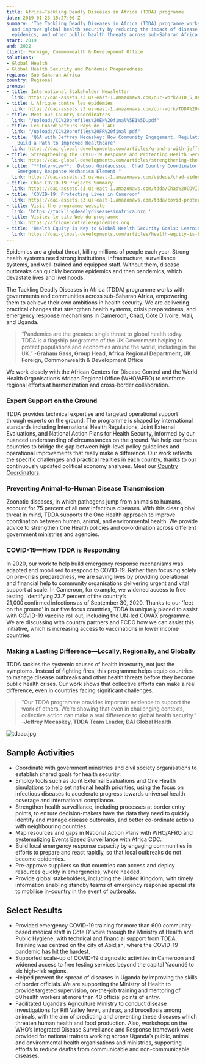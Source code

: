 ```yaml
---
title: Africa—Tackling Deadly Diseases in Africa (TDDA) programme
date: 2019-01-23 15:27:00 Z
summary: 'The Tackling Deadly Diseases in Africa (TDDA) programme works to save lives
  and improve global health security by reducing the impact of disease outbreaks,
  epidemics, and other public health threats across sub-Saharan Africa. '
start: 2019
end: 2022
client: Foreign, Commonwealth & Development Office
solutions:
- Global Health
- Global Health Security and Pandemic Preparedness
regions: Sub-Saharan Africa
country: Regional
promos:
- title: International Stakeholder Newsletter
  link: https://dai-assets.s3.us-east-1.amazonaws.com/our-work/810_5_DAI_TDDA_Int_NewsletterFINAL%20%282%29.pdf
- title: L'Afrique contre les épidémies
  link: https://dai-assets.s3.us-east-1.amazonaws.com/our-work/TDDA%20copy%20for%20DAI%20website%20FR%20updated.docx.pdf
- title: Meet our Country Coordinators
  link: "/uploads/CC%20profiles%20EN%20final%5B1%5D.pdf"
- title: Les Coordinateurs Pays de l’ACE
  link: "/uploads/CC%20profiles%20FR%20final.pdf"
- title: 'Q&A with Jeffrey Mecaskey: How Community Engagement, Regulations, and Incentives
    Build a Path to Improved Healthcare'
  link: https://dai-global-developments.com/articles/q-and-a-with-jeffery-mecaskey
- title: Strengthening the COVID-19 Response and Protecting Health Services in Uganda
  link: https://dai-global-developments.com/articles/strengthening-the-covid-19-response-and-protecting-health-services-in-uganda
- title: "**Interview**:  Dabsou Guidaoussou, Chad Country Coordinator, on TDDA's
    Emergency Response Mechanism Element "
  link: https://dai-assets.s3.us-east-1.amazonaws.com/videos/chad-video-rough.mp4
- title: Chad COVID-19 Projects Summary
  link: https://dai-assets.s3.us-east-1.amazonaws.com/tdda/Chad%20COVID%20Response%20FINAL%202.pdf
- title: 'COVID-19: Protecting Lives in Cameroon'
  link: https://dai-assets.s3.us-east-1.amazonaws.com/tdda/covid-protecting-lives-in-cameroon.pdf
- title: Visit the programme website
  link: 'https://tacklingdeadlydiseasesinafrica.org '
- title: Visitez le site Web du programme
  link: https://afriquecontrelesepidemies.org
- title: 'Health Equity is Key to Global Health Security Goals: Learning from COVID-19'
  link: https://dai-global-developments.com/articles/health-equity-is-key-to-global-health-security-goals-learning-from-covid-19
---
```


Epidemics are a global threat, killing millions of people each year. Strong health systems need strong institutions, infrastructure, surveillance systems, and well-trained and equipped staff. Without them, disease outbreaks can quickly become epidemics and then pandemics, which devastate lives and livelihoods. 

The Tackling Deadly Diseases in Africa (TDDA) programme works with governments and communities across sub-Saharan Africa, empowering them to achieve their own ambitions in health security. We are delivering practical changes that strengthen health systems, crisis preparedness, and emergency response mechanisms in Cameroon, Chad, Côte D’Ivoire, Mali, and Uganda. 

>  “Pandemics are the greatest single threat to global health today. TDDA is a flagship programme of the UK Government helping to protect populations and economies around the world, including in the UK.”  -**Graham Gass, Group Head, Africa Regional Department, UK Foreign, Commonwealth & Development Office**

We work closely with the African Centers for Disease Control and the World Health Organisation’s African Regional Office (WHO/AFRO) to reinforce regional efforts at harmonization and cross-border collaboration.  

### Expert Support on the Ground

TDDA provides technical expertise and targeted operational support through experts on the ground. The programme is shaped by international standards including International Health Regulations, Joint External Evaluations, and National Action Plans for Health Security, informed by our nuanced understanding of circumstances on the ground. We help our focus countries to bridge the gap between high-level policy guidelines and operational improvements that really make a difference. Our work reflects the specific challenges and practical realities in each country, thanks to our continuously updated political economy analyses. Meet our [Country Coordinators](/uploads/CC%20profiles%20EN%20final%5B1%5D.pdf).

### Preventing Animal-to-Human Disease Transmission 

Zoonotic diseases, in which pathogens jump from animals to humans, account for 75 percent of all new infectious diseases. With this clear global threat in mind, TDDA supports the One Health approach to improve coordination between human, animal, and environmental health. We provide advice to strengthen One Health policies and co-ordination across different government ministries and agencies. 

### COVID-19—How TDDA is Responding

In 2020, our work to help build emergency response mechanisms was adapted and mobilised to respond to COVID-19. Rather than focusing solely on pre-crisis preparedness, we are saving lives by providing operational and financial help to community organisations delivering urgent and vital support at scale. In Cameroon, for example, we widened access to free testing, identifying 23.7 percent of the country’s 21,000 confirmed infections as of September 30, 2020.  Thanks to our ‘feet on the ground’ in our five focus countries, TDDA is uniquely placed to assist with COVID-19 vaccine roll out, including the UN-led COVAX programme. We are discussing with country partners and FCDO how we can assist this initiative, which is increasing access to vaccinations in lower income countries. 

### Making a Lasting Difference—Locally, Regionally, and Globally

TDDA tackles the systemic causes of health insecurity, not just the symptoms. Instead of fighting fires, this programme helps equip countries to manage disease outbreaks and other health threats before they become public health crises. Our work shows that collective efforts can make a real difference, even in countries facing significant challenges.

> “Our TDDA programme provides important evidence to support the work of others. We’re showing that even in challenging contexts, collective action can make a real difference to global health security.” -**Jeffrey Mecaskey, TDDA Team Leader, DAI Global Health** 

![tdaap.jpg](/uploads/tdaap.jpg)

## Sample Activities

* Coordinate with government ministries and civil society organisations to establish shared goals for health security. 
* Employ tools such as Joint External Evaluations and One Health simulations to help set national health priorities, using the focus on infectious diseases to accelerate progress towards universal health coverage and international compliance. 
* Strengthen health surveillance, including processes at border entry points, to ensure decision-makers have the data they need to quickly identify and manage disease outbreaks, and better co-ordinate actions with neighbouring countries.  
* Map resources and gaps in National Action Plans with WHO/AFRO and systematizing Events Based Surveillance with Africa CDC.
* Build local emergency response capacity by engaging communities in efforts to prepare and react rapidly, so that local outbreaks do not become epidemics. 
* Pre-approve suppliers so that countries can access and deploy resources quickly in emergencies, where needed. 
* Provide global stakeholders, including the United Kingdom, with timely information enabling standby teams of emergency response specialists to mobilise in-country in the event of outbreaks.  
 

## Select Results

* Provided emergency COVID-19 training for more than 600 community-based medical staff in Côte D’Ivoire through the Ministry of Health and Public Hygiene, with technical and financial support from TDDA. Training was centred on the city of Abidjan, where the COVID-19 pandemic has hit the hardest. 
* Supported scale-up of COVID-19 diagnostic activities in Cameroon and widened access to free testing services beyond the capital Yaoundé to six high-risk regions. 
* Helped prevent the spread of diseases in Uganda by improving the skills of border officials. We are supporting the Ministry of Health to provide targeted supervision, on-the-job training and mentoring of 60 health workers at more than 40 official points of entry.  
* Facilitated Uganda’s Agriculture Ministry to conduct disease investigations for Rift Valley fever, anthrax, and brucellosis among animals, with the aim of predicting and preventing these diseases which threaten human health and food production. Also, workshops on the WHO’s Integrated Disease Surveillance and Response framework were provided for national trainers working across Uganda’s public, animal, and environmental health organisations and ministries, supporting efforts to reduce deaths from communicable and non-communicable diseases. 
